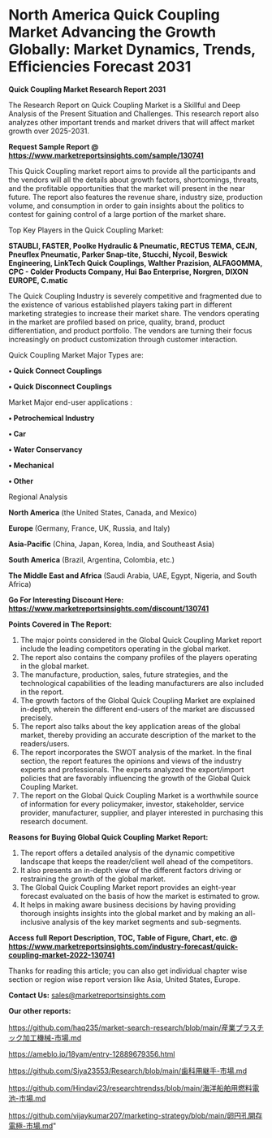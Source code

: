 # North America Quick Coupling Market Advancing the Growth Globally: Market Dynamics, Trends, Efficiencies Forecast 2031

<strong>Quick Coupling Market Research Report 2031</strong>

The Research Report on Quick Coupling Market is a Skillful and Deep Analysis of the Present Situation and Challenges. This research report also analyzes other important trends and market drivers that will affect market growth over 2025-2031.

<strong>Request Sample Report @ <a href=https://www.marketreportsinsights.com/sample/130741>https://www.marketreportsinsights.com/sample/130741</a></strong>

This Quick Coupling market report aims to provide all the participants and the vendors will all the details about growth factors, shortcomings, threats, and the profitable opportunities that the market will present in the near future. The report also features the revenue share, industry size, production volume, and consumption in order to gain insights about the politics to contest for gaining control of a large portion of the market share.

Top Key Players in the Quick Coupling Market:

<strong>STAUBLI, FASTER, Poolke Hydraulic & Pneumatic, RECTUS TEMA, CEJN, Pneuflex Pneumatic, Parker Snap-tite, Stucchi, Nycoil, Beswick Engineering, LinkTech Quick Couplings, Walther Prazision, ALFAGOMMA, CPC - Colder Products Company, Hui Bao Enterprise, Norgren, DIXON EUROPE, C.matic</strong>

The Quick Coupling Industry is severely competitive and fragmented due to the existence of various established players taking part in different marketing strategies to increase their market share. The vendors operating in the market are profiled based on price, quality, brand, product differentiation, and product portfolio. The vendors are turning their focus increasingly on product customization through customer interaction.

Quick Coupling Market Major Types are:

<strong>• Quick Connect Couplings

• Quick Disconnect Couplings</strong>

Market Major end-user applications :

<strong>• Petrochemical Industry

• Car

• Water Conservancy

• Mechanical

• Other</strong>

Regional Analysis

</u><strong><b>North America</b></strong> (the United States, Canada, and Mexico)

<strong><b>Europe </b></strong>(Germany, France, UK, Russia, and Italy)

<strong><b>Asia-Pacific</b></strong> (China, Japan, Korea, India, and Southeast Asia)

<strong><b>South America</b></strong> (Brazil, Argentina, Colombia, etc.)

<strong><b>The Middle East and Africa</b></strong> (Saudi Arabia, UAE, Egypt, Nigeria, and South Africa)

<strong>Go For Interesting Discount Here: <a href=https://www.marketreportsinsights.com/discount/130741>https://www.marketreportsinsights.com/discount/130741</a></strong>

<strong>Points Covered in The Report:</strong>
<ol>
  <li>The major points considered in the Global Quick Coupling Market report include the leading competitors operating in the global market.</li>
  <li>The report also contains the company profiles of the players operating in the global market.</li>
  <li>The manufacture, production, sales, future strategies, and the technological capabilities of the leading manufacturers are also included in the report.</li>
  <li>The growth factors of the Global Quick Coupling Market are explained in-depth, wherein the different end-users of the market are discussed precisely.</li>
  <li>The report also talks about the key application areas of the global market, thereby providing an accurate description of the market to the readers/users.</li>
  <li>The report incorporates the SWOT analysis of the market. In the final section, the report features the opinions and views of the industry experts and professionals. The experts analyzed the export/import policies that are favorably influencing the growth of the Global Quick Coupling Market.</li>
  <li>The report on the Global Quick Coupling Market is a worthwhile source of information for every policymaker, investor, stakeholder, service provider, manufacturer, supplier, and player interested in purchasing this research document.</li>
</ol>
<strong>Reasons for Buying Global Quick Coupling Market Report:</strong>

<ol>
  <li>The report offers a detailed analysis of the dynamic competitive landscape that keeps the reader/client well ahead of the competitors.</li>
  <li>It also presents an in-depth view of the different factors driving or restraining the growth of the global market.</li>
  <li>The Global Quick Coupling Market report provides an eight-year forecast evaluated on the basis of how the market is estimated to grow.</li>
  <li>It helps in making aware business decisions by having providing thorough insights insights into the global market and by making an all-inclusive analysis of the key market segments and sub-segments.</li>
</ol>
<strong>Access full Report Description, TOC, Table of Figure, Chart, etc. @ <a href=https://www.marketreportsinsights.com/industry-forecast/quick-coupling-market-2022-130741>https://www.marketreportsinsights.com/industry-forecast/quick-coupling-market-2022-130741</a></strong>


Thanks for reading this article; you can also get individual chapter wise section or region wise report version like Asia, United States, Europe.

<strong>Contact Us:</strong>
sales@marketreportsinsights.com

<strong>Our other reports:</strong>

<a href=https://github.com/haq235/market-search-research/blob/main/産業プラスチック加工機械-市場.md>https://github.com/haq235/market-search-research/blob/main/産業プラスチック加工機械-市場.md</a>

<a href=https://ameblo.jp/18yam/entry-12889679356.html>https://ameblo.jp/18yam/entry-12889679356.html</a>

<a href=https://github.com/Siya23553/Research/blob/main/歯科用継手-市場.md>https://github.com/Siya23553/Research/blob/main/歯科用継手-市場.md</a>

<a href=https://github.com/Hindavi23/researchtrendss/blob/main/海洋船舶用燃料電池-市場.md>https://github.com/Hindavi23/researchtrendss/blob/main/海洋船舶用燃料電池-市場.md</a>

<a href=https://github.com/vijaykumar207/marketing-strategy/blob/main/卵円孔開存電極-市場.md>https://github.com/vijaykumar207/marketing-strategy/blob/main/卵円孔開存電極-市場.md</a>"
